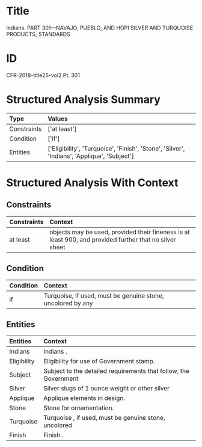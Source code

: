 # Title

 Indians. PART 301—NAVAJO, PUEBLO, AND HOPI SILVER AND TURQUOISE PRODUCTS; STANDARDS


# ID

 CFR-2018-title25-vol2.Pt. 301


# Structured Analysis Summary

| Type        | Values                                                                                      |
|:------------|:--------------------------------------------------------------------------------------------|
| Constraints | ['at least']                                                                                |
| Condition   | ['if']                                                                                      |
| Entities    | ['Eligibility', 'Turquoise', 'Finish', 'Stone', 'Silver', 'Indians', 'Applique', 'Subject'] |


# Structured Analysis With Context

 


## Constraints

| Constraints   | Context                                                                                                 |
|:--------------|:--------------------------------------------------------------------------------------------------------|
| at least      | objects may be used, provided their fineness is at least 900, and provided further that no silver sheet |


## Condition

| Condition   | Context                                                      |
|:------------|:-------------------------------------------------------------|
| if          | Turquoise,  if used, must be genuine stone, uncolored by any |


## Entities

| Entities    | Context                                                          |
|:------------|:-----------------------------------------------------------------|
| Indians     | Indians .                                                        |
| Eligibility | Eligibility  for use of Government stamp.                        |
| Subject     | Subject to the detailed requirements that follow, the Government |
| Silver      | Silver slugs of 1 ounce weight or other silver                   |
| Applique    | Applique  elements in design.                                    |
| Stone       | Stone  for ornamentation.                                        |
| Turquoise   | Turquoise , if used, must be genuine stone, uncolored            |
| Finish      | Finish .                                                         |


